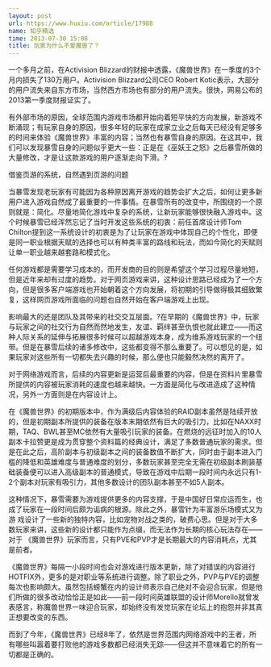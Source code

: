 ```yaml
---
layout: post
url: https://www.huxiu.com/article/17988
name: 知乎精选
time: 2013-07-30 15:08
title: 玩家为什么不爱魔兽了？
---
```

一个多月之前，在Activision Blizzard的财报中透露，《魔兽世界》在一季度的3个月内损失了130万用户。Activision Blizzard公司CEO Robert Kotic表示，大部分的用户流失来自东方市场，当然西方市场也有部分的用户流失。很快，网易公布的2013第一季度财报证实了。

有外部市场的原因，全球范围内游戏市场都开始向着短平快的方向发展，新游戏不断涌现；有玩家自身的原因，很多年轻的玩家在成家立业之后每天已经没有足够多的时间来体验《魔兽世界》丰富的内容；当然也有暴雪自身的原因。在这其中，我们可以发现暴雪自身的问题似乎更大一些：正是在《巫妖王之怒》之后暴雪所做的大量修改，才是让这款游戏的用户逐渐走向下滑。?

借鉴页游的系统，自然遇到页游的问题

当暴雪发现老玩家有可能因为各种原因离开游戏的趋势会扩大之后，如何让更多新用户进入游戏自然成了最重要的一件事情。在暴雪所有的改变中，所围绕的一个原则就是：简化。尽量地简化游戏中复杂的系统，让新玩家能够很快融入游戏中。这个时候暴雪已经浑然忘记了当时开发这些系统的初衷：前任首席设计师Tom Chilton提到这一系统设计的初衷是为了让玩家在游戏中体现自己的个性化，即便是同一职业根据天赋的选择也可以有种类丰富的路线和玩法，而如今简化的天赋则让单一职业越来越套路和模式化。

任何游戏都是需要学习成本的，而开发商的目的则是希望这个学习过程尽量地短，但是近年来却有过度的趋势。对于网页游戏来讲，这种设计思路已经成为了一个方向，但是很多客户端游戏也开始朝着这个方向发展，将初期的引导做得极其细致繁复，这样网页游戏所面临的问题也自然开始在客户端游戏上出现。

影响最大的还是团队及其带来的社交交互层面。?在早期的《魔兽世界》中，玩家与玩家之间的社交行为自然而然地发生，友谊、羁绊甚至仇恨也就此建立——而这种人际关系的延伸与拓展很多时候可以超越游戏本身，成为维系游戏玩家的一个纽带。但是在暴雪后续的诸多修改中，这些都变得不那么重要了。可以想见的是，如果玩家对这些所有一切都失去兴趣的时候，那么便也只能毅然决然的离开了。

对于网络游戏而言，后续的内容更新是运营后最重要的内容，但是在资料片里暴雪所提供的内容被玩家消耗的速度也越来越快。一方面是简化与改进造成了这种情况，另外一方面则是在内容设计上。

在《魔兽世界》的初期版本中，作为满级后内容体验的RAID副本虽然是陆续开放的，但是初期副本所提供的装备在版本末期依然有巨大的吸引力，比如在NAXX时期，TAQ、BWL甚至MC依然有大量吸引玩家的装备。在燃烧的远征时加入的10人 副本卡拉赞更是成为贯穿整个资料篇的经典设计，满足了多数普通玩家的需求。但是在此之后，高阶副本与初级副本之间的装备数值不断扩大，同时由于副本进入门 槛的降低和英雄难度与普通难度的划分，多数玩家甚至完全无需在初级副本刷装基础装备便可以进入高级副本的普通模式，导致在游戏中后期一段时间内永远只有1-2个副本对玩家有吸引力，其他多数设计的团队副本甚至不如5人副本。

这种情况下，暴雪需要为游戏提供更多的内容支撑，于是中国好日常应运而生，也成了玩家在一段时间后颇为诟病的根源。除此之外，暴雪针为丰富游乐场模式又为游 戏设计了一些新的独特内容，比如宠物对战之类的，破费心思。但是对于大多数玩家来讲，这些新的设计都只能作为点缀，而无法作为长期的核心玩法存在——对于 《魔兽世界》玩家而言，只有PVE和PVP才是长期最大的内容消耗点，尤其是前者。

《魔兽世界》每隔一小段时间也会对游戏进行版本更新，除了对错误的内容进行HOTFIX外，更多的是对职业等系统进行调整。除了职业之外，PVP与PVE的调整每次也影响颇大。虽然包括螃蟹在内的设计师表示自己绝对不会迎合玩家，但是他们所做的很多改动恰恰正是如此——前一段时间英雄联盟的设计师Morello就曾发表感言，称魔兽世界一味迎合玩家，却始终没有发觉玩家在论坛上的抱怨并非其真正想要改变的东西。

而到了今年，《魔兽世界》已经8年了，依然是世界范围内网络游戏中的王者，所有哪些叫嚣着要打败他的游戏多数都已经消失无踪——但这并不意味着它的所有一切都是正确的。

